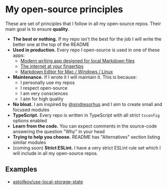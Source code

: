 # My open-source principles

These are set of principles that I follow in all my open-source repos. Their main goal is to ensure **quality**.

- **The best or nothing.** If my repo isn't the best for the job I will write the better one at the top of the README
- **Used in production.** Every repo I open-source is used in one of these apps:
    - [Modern writing app designed for local Markdown files](https://nota.md)
    - [The internet at your fingertips](https://historie.app)
    - [Markdown Editor for Mac / Windows / Linux](https://caret.io)
- **Maintenance.** If I wrote it I will maintain it. This is because:
    - I personally use my repos
    - I respect open-source
    - I am very consciences
    - I aim for high quality
- **No bloat.** I am inspired by [@sindresorhus](https://sindresorhus.com/) and I aim to create small and focused modules
- **TypeScript.** Every repo is written in TypeScript with all strict `tsconfig` options enabled
- **Learn from the code.** You can expect comments in the source-code answering the question "Why" in your head
- **Trying to help you choose.** README has "Alternatives" section listing similar modules
- (coming soon) **Strict ESLint.** I have a very strict ESLint rule set which I will include in all my open-source repos.

## Examples

- [astoilkov/use-local-storage-state](https://github.com/astoilkov/use-local-storage-state)